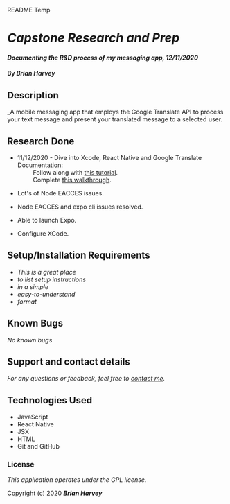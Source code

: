 README Temp

# _Capstone Research and Prep_

#### _Documenting the R&D process of my messaging app, 12/11/2020_

#### By _**Brian Harvey**_

## Description

_A mobile messaging app that employs the Google Translate API to process your text message and present your translated message to a selected user.

## Research Done
* 11/12/2020 - Dive into Xcode, React Native and Google Translate Documentation: <br>
         Follow along with [this tutorial](https://www.youtube.com/watch?v=qSRrxpdMpVc). <br>
         Complete [this walkthrough](https://www.youtube.com/watch?v=qSRrxpdMpVc).

* Lot's of Node EACCES issues.
* Node EACCES and expo cli issues resolved.
* Able to launch Expo.
* Configure XCode.


## Setup/Installation Requirements

* _This is a great place_
* _to list setup instructions_
* _in a simple_
* _easy-to-understand_
* _format_

## Known Bugs

_No known bugs_

## Support and contact details

_For any questions or feedback, feel free to [contact me](mailto:brian.harv3y@gmail.com)._

## Technologies Used

* JavaScript
* React Native
* JSX
* HTML
* Git and GitHub

### License

*_This application operates under the GPL license._*

Copyright (c) 2020 **_Brian Harvey_**
